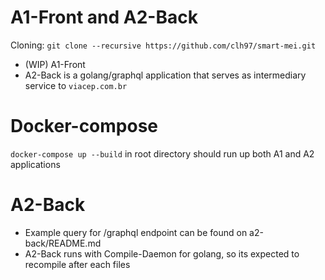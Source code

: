 # A1-Front and A2-Back

Cloning: `git clone --recursive https://github.com/clh97/smart-mei.git`

* (WIP) A1-Front
* A2-Back is a golang/graphql application that serves as intermediary service to `viacep.com.br`

# Docker-compose

`docker-compose up --build` in root directory should run up both A1 and A2 applications

# A2-Back
* Example query for /graphql endpoint can be found on a2-back/README.md
* A2-Back runs with Compile-Daemon for golang, so its expected to recompile after each files